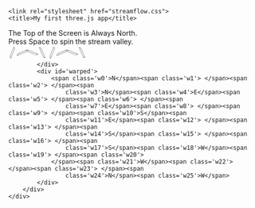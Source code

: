 <!DOCTYPE html>
<html>

<head>
    <meta http-equiv='Content-Type' content='text/html; charset=UTF-8' />

    <link rel="stylesheet" href="streamflow.css">
    <title>My first three.js app</title>
</head>



<body onkeyup="event.preventDefault()">
    <script type="module" src="streamflow.js"></script>
    <div class="instructions">
        <div class="row">The Top of the Screen is Always North.</div>
        <div class="row">Press Space to spin the stream valley.</div>
    </div>
    <div class="points" id="points"></div>
    <div class="status" id="status"></div>
    <div class="control-panel">
        <div class="direction-buttons">
            <div class="pie">
                <button style="transform: rotate(-22.5deg) skewY(-45deg);" value="0" class="btn">
                    <span style="transform: skewY(-45deg) rotate(45deg)" class="text"></span>
                </button>
                <button style="transform: rotate(22.5deg) skewY(-45deg);" value="1" class="btn">
                    <span style="transform: skewY(45deg) rotate(-22.5deg)" class="text"></span>
                </button>
                <button style="transform: rotate(67.5deg) skewY(-45deg);" value="2" class="btn">
                    <span style="transform: skewY(-45deg) rotate(-22.5deg)" class="text"></span>
                </button>
                <button style="transform: rotate(112.5deg) skewY(-45deg);" value="3" class="btn">
                    <span style="transform: skewY(-45deg) rotate(-22.5deg)" class="text"></span>
                </button>
                <button style="transform: rotate(157.5deg) skewY(-45deg);" value="4" class="btn">
                    <span style="transform: skewY(-45deg) rotate(-22.5deg)" class="text"></span>
                </button>
                <button style="transform: rotate(202.5deg) skewY(-45deg);" value="5" class="btn">
                    <span style="transform: skewY(-45deg) rotate(-22.5deg)" class="text"></span>
                </button>
                <button style="transform: rotate(247.5deg) skewY(-45deg);" value="6" class="btn">
                    <span style="transform: skewY(-45deg) rotate(-22.5deg)" class="text"></span>
                </button>
                <button style="transform: rotate(292.5deg) skewY(-45deg);" value="7" class="btn">
                    <span style="transform: skewY(-45deg) rotate(-22.5deg)" class="text"></span>
                </button>

            </div>
            <div id='warped'>
                <span class='w0'>N</span><span class='w1'> </span><span class='w2'> </span><span
                    class='w3'>N</span><span class='w4'>E</span><span class='w5'> </span><span class='w6'> </span><span
                    class='w7'>E</span><span class='w8'> </span><span class='w9'> </span><span class='w10'>S</span><span
                    class='w11'>E</span><span class='w12'> </span><span class='w13'> </span><span
                    class='w14'>S</span><span class='w15'> </span><span class='w16'> </span><span
                    class='w17'>S</span><span class='w18'>W</span><span class='w19'> </span><span class='w20'>
                </span><span class='w21'>W</span><span class='w22'> </span><span class='w23'> </span><span
                    class='w24'>N</span><span class='w25'>W</span>
            </div>
        </div>
    </div>
</body>

</html>